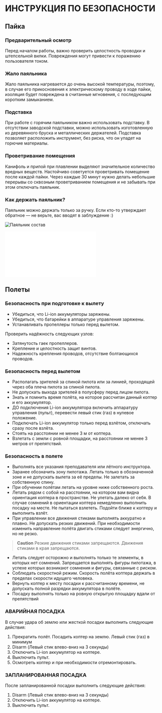 ИНСТРУКЦИЯ ПО БЕЗОПАСНОСТИ
===========================================

Пайка
-----

### Предварительный осмотр

Перед началом работы, важно проверить целостность проводки и штепсельной вилки.
Повреждения могут привести к поражению пользователя током.

### Жало паяльника

Жало паяльника нагревается до очень высокой температуры, поэтому, в случае его прикосновения к электрическому проводу в ходе пайки, изоляция будет повреждена в считанные мгновения, с последующим коротким замыканием.

### Подставка

При работе с горячим паяльником важно использовать подставку. В отсутствии заводской подставки, можно использовать изготовленную 
из деревянного бруска и металлических держателей. Подставка позволяет расположить инструмент, без риска, 
что он упадет на горючие материалы.

### Проветривание помещения

Канифоль и припой при плавлении выделяют значительное количество вредных веществ. 
Настойчиво советуется проветривать помещение после каждой пайки. 
Через каждые 30 минут нужно делать небольшие перерывы со сквозным проветриванием помещения и не забывать при этом отключать паяльник.

### Как держать паяльник?

Паяльник можно держать только за ручку.
Если кто-то утверждает обратное — не верьте, вас вводят в заблуждение :)

![Паяльник состав](../img/solderConsist.jpg)

![Подробнее...->](../docs/tb.md)




Полеты
------

### Безопасность при подготовке к вылету

* Убедиться, что Li-ion аккумуляторы заряжены.
* Убедиться, что батарейки в аппаратуре управления заряжены.
* Устанавливать пропеллеры только перед вылетом.

Проверить надёжность следующих узлов:

* Затянутость гаек пропеллеров.
* Крепление и целостность защит винтов.
* Надежность крепления проводов, отсутствие болтающихся проводов.

### Безопасность перед вылетом

* Располагать зрителей за спиной пилота или за линией, проходящей через оба плеча пилота за спиной пилота.
* Не допускать выхода зрителей в полусферу перед лицом пилота.
* Знать и помнить время полёта, на которое рассчитан данный коптер и его аккумулятор. 
* ДО подключения Li-ion аккумулятора включить аппаратуру управления (пульт), перевести левый стик (газ) в нулевое положение. 
* Подключать Li-ion аккумулятор только перед взлётом, отключать сразу после взлёта.
* Стоять на расстоянии не менее 3 м от коптера.
* Взлетать с земли с ровной площадки, на расстоянии не менее 3 метров от препятствий.

### Безопасность в полете

* Выполнять все указания преподавателя или лётного инструктора.
* Заранее обозначить зону пилотажа. Летать только в обозначенной зоне и не допускать вылета за её пределы. Не залетать за собственную спину.
* При обучении полётам летать на уровне ниже собственного роста.
* Летать рядом с собой на расстоянии, на котором вам видна ориентация коптера в пространстве. Не улетать далеко от себя. В случае сомнений в ориентации коптера немедленно выполнить посадку на месте. Не пытаться взлететь. Подойти ближе к коптеру и выполнить взлёт. 
* При управлении все движения стиками выполнять аккуратно и плавно. Не допускать резких движений. При необходимости изменить направление полёта двигать стиками следует энергично, но не резко. 

> **Caution** Резкие движения стиками запрещаются. Движения стиками в края запрещаются.

* Летать следует осторожно и выполнять только те элементы, в которых нет сомнений. Запрещается выполнять фигуры пилотажа, в успехе которых возникают сомнения и фигуры, связанные с риском. 
* Соблюдать скоростной режим. Скорость полёта коптера держать в пределах скорости идущего человека. 
* Вернуть коптер к месту посадки к рассчитанному времени, не допускать полной разрядки аккумулятора в полёте.
* Посадку выполнять только на ровную открытую площадку вдали от препятствий

### АВАРИЙНАЯ ПОСАДКА

В случае удара об землю или жесткой посадки выполнить следующие действия:

1. Прекратить полёт. Посадить коптер на землю. Левый стик (газ) в минимум
2. Disarm (Левый стик влево-вниз на 3 секунды)
3. Отключить Li-ion аккумулятор на коптере.
4. Выключить пульт.
5. Осмотреть коптер и при необходимости отремонтировать.

### ЗАПЛАНИРОВАННАЯ  ПОСАДКА

После запланированной посадки выполнить следующие действия:

1. Disarm (Левый стик влево-вниз на 3 секунды)
2. Отключить  Li-ion аккумулятор на коптере.
3. Выключить пульт.
